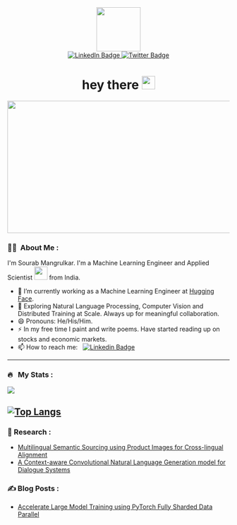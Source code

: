 <div id="header" align="center">
  <img src="https://media.giphy.com/media/CVtNe84hhYF9u/giphy.gif" width="100"/>
  <div id="badges">
    <a href="https://www.linkedin.com/in/sourab-m/">
      <img src="https://img.shields.io/badge/LinkedIn-blue?style=for-the-badge&logo=linkedin&logoColor=white" alt="LinkedIn Badge"/>
    </a>
    <a href="https://twitter.com/sourab_m">
      <img src="https://img.shields.io/badge/Twitter-blue?style=for-the-badge&logo=twitter&logoColor=white" alt="Twitter Badge"/>
    </a>
  </div>
  <img src="https://komarev.com/ghpvc/?username=pacman100&style=flat-square&color=blue" alt=""/>
  <h1>
    hey there
    <img src="https://media.giphy.com/media/hvRJCLFzcasrR4ia7z/giphy.gif" width="30px"/>
  </h1>
</div>
<div align="center">
  <img src="https://media.giphy.com/media/dWesBcTLavkZuG35MI/giphy.gif" width="600" height="300"/>
</div>

### :man_technologist: &nbsp;About Me :

I'm Sourab Mangrulkar. I'm a Machine Learning Engineer and Applied Scientist <img src="https://media.giphy.com/media/WUlplcMpOCEmTGBtBW/giphy.gif" width="30"> from India.

- 🔭 I’m currently working as a Machine Learning Engineer at [Hugging Face](https://www.huggingface.co/).
- 🌱 Exploring Natural Language Processing, Computer Vision and Distributed Training at Scale. Always up for meaningful collaboration.
- 😄 Pronouns: He/His/Him.
- ⚡ In my free time I paint and write poems. Have started reading up on stocks and economic markets.
- 📫 How to reach me: &nbsp; [![Linkedin Badge](https://img.shields.io/badge/-kakbar-blue?style=flat&logo=Linkedin&logoColor=white)](https://www.linkedin.com/in/sourab-m/)

---
### 🔥 &nbsp; My Stats :
<img src="https://github-readme-stats.vercel.app/api?username=pacman100&&show_icons=true&title_color=ffffff&icon_color=bb2acf&text_color=daf7dc&bg_color=191919">

[![Top Langs](https://github-readme-stats.vercel.app/api/top-langs/?username=pacman100&layout=compact&theme=vision-friendly-dark)](https://github.com/anuraghazra/github-readme-stats)
---

### 📝 Research : 
- [Multilingual Semantic Sourcing using Product Images for Cross-lingual Alignment](https://www.amazon.science/publications/multilingual-semantic-sourcing-using-product-images-for-cross-lingual-alignment)
- [A Context-aware Convolutional Natural Language Generation model for Dialogue Systems](https://aclanthology.org/W18-5020/)


### ✍️ Blog Posts : 
- [Accelerate Large Model Training using PyTorch Fully Sharded Data Parallel](https://huggingface.co/blog/pytorch-fsdp)
<!-- BLOG-POST-LIST:START -->
<!-- BLOG-POST-LIST:END -->

